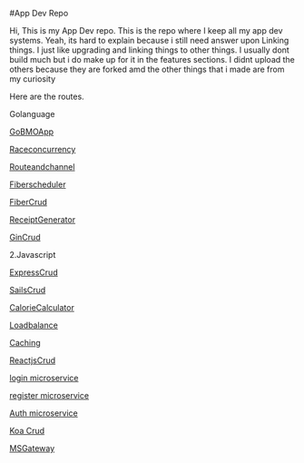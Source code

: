 #App Dev Repo

Hi, This is my App Dev repo.
This is the repo where I keep all my app dev systems.
Yeah, its hard to explain because i still need answer upon Linking things.
I just like upgrading and linking things to other things.
I usually dont build much but i do make up for it in the features sections.
I didnt upload the others because they are forked amd the other things that i made are from my curiosity 





Here are the routes.


<p>Golanguage</p>

<p><a href="">GoBMOApp</a></p>

<p><a href="">Raceconcurrency</a></p>

<p><a href="">Routeandchannel</a></p>

<p><a href="">Fiberscheduler</a></p>

<p><a href="">FiberCrud</a></p>

<p><a href="">ReceiptGenerator</a></p>

<p><a href="">GinCrud</a></p>

<p><a href=""></a></p>

2.Javascript

<p><a href="">ExpressCrud</a></p>

<p><a href="">SailsCrud</a></p>

<p><a href="">CalorieCalculator</a></p>

<p><a href="">Loadbalance</a></p>

<p><a href="">Caching</a></p>

<p><a href="">ReactjsCrud</a></p>

<p><a href="">login microservice</a></p>

<p><a href="">register microservice</a></p>

<p><a href="">Auth microservice</a></p>

<p><a href="">Koa Crud</a></p>

<p><a href="">MSGateway</a></p>




